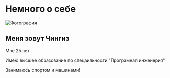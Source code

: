 # Немного о себе
![Фотография](https://klike.net/uploads/posts/2019-06/1561878096_2.jpg)

## Меня зовут Чингиз

Мне 25 лет

Имею высшее образование по спецаильности "Програмная инженерия"

Занимаюсь спортом и машинами!
